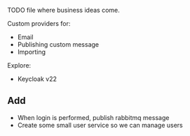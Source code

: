 

TODO file where business ideas come.


Custom providers for:
- Email
- Publishing custom message
- Importing


Explore:
- Keycloak v22


## Add
- When login is performed, publish rabbitmq message
- Create some small user service so we can manage users